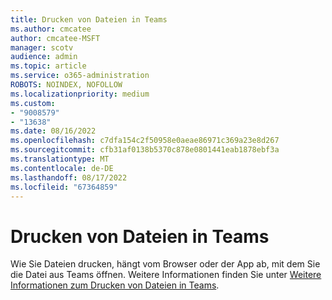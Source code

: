 ```yaml
---
title: Drucken von Dateien in Teams
ms.author: cmcatee
author: cmcatee-MSFT
manager: scotv
audience: admin
ms.topic: article
ms.service: o365-administration
ROBOTS: NOINDEX, NOFOLLOW
ms.localizationpriority: medium
ms.custom:
- "9008579"
- "13638"
ms.date: 08/16/2022
ms.openlocfilehash: c7dfa154c2f50958e0aeae86971c369a23e8d267
ms.sourcegitcommit: cfb31af0138b5370c878e0801441eab1878ebf3a
ms.translationtype: MT
ms.contentlocale: de-DE
ms.lasthandoff: 08/17/2022
ms.locfileid: "67364859"
---
```

# <a name="print-files-in-teams"></a>Drucken von Dateien in Teams

Wie Sie Dateien drucken, hängt vom Browser oder der App ab, mit dem Sie die Datei aus Teams öffnen. Weitere Informationen finden Sie unter [Weitere Informationen zum Drucken von Dateien in Teams](https://support.microsoft.com/office/print-files-in-teams-d29924f8-c3a7-4dd7-831a-8cd35b94a294).